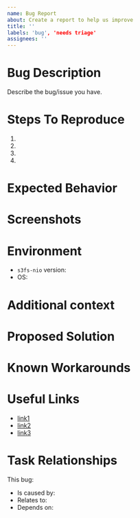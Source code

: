 ```yaml
---
name: Bug Report
about: Create a report to help us improve
title: ''
labels: 'bug', 'needs triage'
assignees: ''
---
```


# Bug Description

Describe the bug/issue you have.

# Steps To Reproduce

1. 
2. 
3. 
4. 

# Expected Behavior


# Screenshots


# Environment

* `s3fs-nio` version:
* OS: 

# Additional context <!-- Remove if unrelated -->

# Proposed Solution <!-- Remove if unrelated -->

# Known Workarounds <!-- Remove if unrelated -->

# Useful Links <!-- Remove if unrelated -->

* [link1]()
* [link2]()
* [link3]()

# Task Relationships

This bug:
* Is caused by: 
* Relates to: 
* Depends on:
